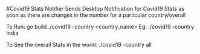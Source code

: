 #Covid19 Stats Notifier
Sends Desktop Notification for Covid19 Stats as soon as there are changes in the number for a particular country/overall

To Run:
go build 
./covid19 -country <country_name>
Eg: ./covid19 -country India

To See the overall Stats in the world:
./covid19 -country all
